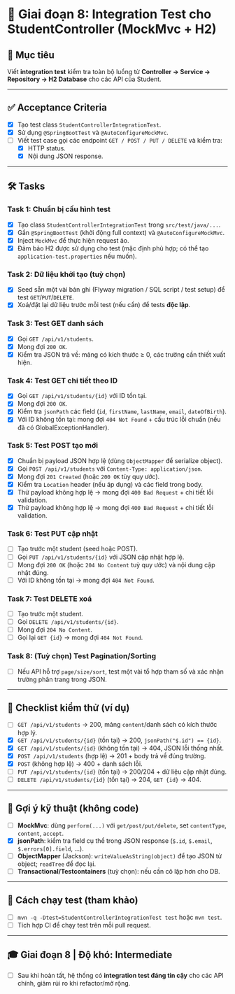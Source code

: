 # 📌 Giai đoạn 8: Integration Test cho StudentController (MockMvc + H2)

## 🎯 Mục tiêu
Viết **integration test** kiểm tra toàn bộ luồng từ **Controller → Service → Repository → H2 Database** cho các API của Student.

---

## ✅ Acceptance Criteria
- [x] Tạo test class `StudentControllerIntegrationTest`.  
- [x] Sử dụng `@SpringBootTest` và `@AutoConfigureMockMvc`.  
- [ ] Viết test case gọi các endpoint `GET / POST / PUT / DELETE` và kiểm tra:  
  - [x] HTTP status.  
  - [x] Nội dung JSON response.  

---

## 🛠️ Tasks

### Task 1: Chuẩn bị cấu hình test
- [x] Tạo class `StudentControllerIntegrationTest` trong `src/test/java/...`.  
- [x] Gắn `@SpringBootTest` (khởi động full context) và `@AutoConfigureMockMvc`.  
- [x] Inject `MockMvc` để thực hiện request ảo.  
- [x] Đảm bảo H2 được sử dụng cho test (mặc định phù hợp; có thể tạo `application-test.properties` nếu muốn).  

### Task 2: Dữ liệu khởi tạo (tuỳ chọn)
- [x] Seed sẵn một vài bản ghi (Flyway migration / SQL script / test setup) để test `GET`/`PUT`/`DELETE`.  
- [x] Xoá/đặt lại dữ liệu trước mỗi test (nếu cần) để tests **độc lập**.  

### Task 3: Test GET danh sách
- [x] Gọi `GET /api/v1/students`.  
- [x] Mong đợi `200 OK`.  
- [x] Kiểm tra JSON trả về: mảng có kích thước ≥ 0, các trường cần thiết xuất hiện.  

### Task 4: Test GET chi tiết theo ID
- [x] Gọi `GET /api/v1/students/{id}` với ID tồn tại.  
- [x] Mong đợi `200 OK`.  
- [x] Kiểm tra `jsonPath` các field (`id`, `firstName`, `lastName`, `email`, `dateOfBirth`).  
- [x] Với ID không tồn tại: mong đợi `404 Not Found` + cấu trúc lỗi chuẩn (nếu đã có GlobalExceptionHandler).  

### Task 5: Test POST tạo mới
- [x] Chuẩn bị payload JSON hợp lệ (dùng `ObjectMapper` để serialize object).  
- [x] Gọi `POST /api/v1/students` với `Content-Type: application/json`.  
- [x] Mong đợi `201 Created` (hoặc `200 OK` tùy quy ước).  
- [x] Kiểm tra `Location` header (nếu áp dụng) và các field trong body.  
- [x] Thử payload không hợp lệ → mong đợi `400 Bad Request` + chi tiết lỗi validation.  
- [x] Thử payload không hợp lệ → mong đợi `400 Bad Request` + chi tiết lỗi validation.  

### Task 6: Test PUT cập nhật
- [ ] Tạo trước một student (seed hoặc POST).  
- [ ] Gọi `PUT /api/v1/students/{id}` với JSON cập nhật hợp lệ.  
- [ ] Mong đợi `200 OK` (hoặc `204 No Content` tuỳ quy ước) và nội dung cập nhật đúng.  
- [ ] Với ID không tồn tại → mong đợi `404 Not Found`.  

### Task 7: Test DELETE xoá
- [ ] Tạo trước một student.  
- [ ] Gọi `DELETE /api/v1/students/{id}`.  
- [ ] Mong đợi `204 No Content`.  
- [ ] Gọi lại `GET {id}` → mong đợi `404 Not Found`.  

### Task 8: (Tuỳ chọn) Test Pagination/Sorting
- [ ] Nếu API hỗ trợ `page/size/sort`, test một vài tổ hợp tham số và xác nhận trường phân trang trong JSON.  

---

## 🧪 Checklist kiểm thử (ví dụ)
- [ ] `GET /api/v1/students` → 200, mảng `content`/danh sách có kích thước hợp lý.  
- [x] `GET /api/v1/students/{id}` (tồn tại) → 200, `jsonPath("$.id") == {id}`.  
- [x] `GET /api/v1/students/{id}` (không tồn tại) → 404, JSON lỗi thống nhất.  
- [x] `POST /api/v1/students` (hợp lệ) → 201 + body trả về đúng trường.  
- [x] `POST` (không hợp lệ) → 400 + danh sách lỗi.  
- [ ] `PUT /api/v1/students/{id}` (tồn tại) → 200/204 + dữ liệu cập nhật đúng.  
- [ ] `DELETE /api/v1/students/{id}` (tồn tại) → 204, `GET {id}` → 404.  

---

## 🧰 Gợi ý kỹ thuật (không code)
- [ ] **MockMvc**: dùng `perform(...)` với `get/post/put/delete`, set `contentType`, `content`, `accept`.  
- [x] **jsonPath**: kiểm tra field cụ thể trong JSON response (`$.id`, `$.email`, `$.errors[0].field`, ...).  
- [ ] **ObjectMapper** (Jackson): `writeValueAsString(object)` để tạo JSON từ object; `readTree` để đọc lại.  
- [ ] **Transactional/Testcontainers** (tuỳ chọn): nếu cần cô lập hơn cho DB.  

---

## 🚀 Cách chạy test (tham khảo)
- [ ] `mvn -q -Dtest=StudentControllerIntegrationTest test` hoặc `mvn test`.  
- [ ] Tích hợp CI để chạy test trên mỗi pull request.  

---

## 🎓 Giai đoạn 8 | Độ khó: Intermediate
- [ ] Sau khi hoàn tất, hệ thống có **integration test đáng tin cậy** cho các API chính, giảm rủi ro khi refactor/mở rộng.
